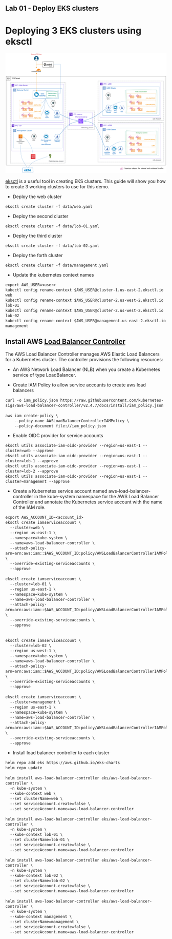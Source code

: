 ## Lab 01 - Deploy EKS clusters <a name="lab-01---deploy-eks-clusters-"></a>

# Deploying 3 EKS clusters using eksctl

![EKS Setup](images/gloo-aws-setup.png)

[eksctl](https://eksctl.io/) is a useful tool in creating EKS clusters. This guide will show you how to create 3 working clusters to use for this demo.

* Deploy the web cluster
```shell
eksctl create cluster -f data/web.yaml
```

* Deploy the second cluster
```shell
eksctl create cluster -f data/lob-01.yaml
```

* Deploy the third cluster
```shell
eksctl create cluster -f data/lob-02.yaml
```

* Deploy the forth cluster
```shell
eksctl create cluster -f data/management.yaml
```

* Update the kubernetes context names
```shell
export AWS_USER=<user>
kubectl config rename-context $AWS_USER@cluster-1.us-east-2.eksctl.io web
kubectl config rename-context $AWS_USER@cluster-2.us-west-2.eksctl.io lob-01
kubectl config rename-context $AWS_USER@cluster-2.us-west-2.eksctl.io lob-02
kubectl config rename-context $AWS_USER@management.us-east-2.eksctl.io management
```

## Install AWS [Load Balancer Controller](https://docs.aws.amazon.com/eks/latest/userguide/aws-load-balancer-controller.html)

The AWS Load Balancer Controller manages AWS Elastic Load Balancers for a Kubernetes cluster. The controller provisions the following resources:
  * An AWS Network Load Balancer (NLB) when you create a Kubernetes service of type LoadBalancer.

* Create IAM Policy to allow service accounts to create aws load balancers
```shell
curl -o iam_policy.json https://raw.githubusercontent.com/kubernetes-sigs/aws-load-balancer-controller/v2.4.7/docs/install/iam_policy.json

aws iam create-policy \
    --policy-name AWSLoadBalancerControllerIAMPolicy \
    --policy-document file://iam_policy.json
```

* Enable OIDC provider for service accounts
```shell
eksctl utils associate-iam-oidc-provider --region=us-east-1 --cluster=web --approve
eksctl utils associate-iam-oidc-provider --region=us-east-1 --cluster=lob-1 --approve
eksctl utils associate-iam-oidc-provider --region=us-east-1 --cluster=lob-2 --approve
eksctl utils associate-iam-oidc-provider --region=us-east-1 --cluster=management --approve
```

* Create a Kubernetes service account named aws-load-balancer-controller in the kube-system namespace for the AWS Load Balancer Controller and annotate the Kubernetes service account with the name of the IAM role.
```shell
export AWS_ACCOUNT_ID=<account_id>
eksctl create iamserviceaccount \
  --cluster=web \
  --region us-east-1 \
  --namespace=kube-system \
  --name=aws-load-balancer-controller \
  --attach-policy-arn=arn:aws:iam::$AWS_ACCOUNT_ID:policy/AWSLoadBalancerControllerIAMPolicy \
  --override-existing-serviceaccounts \
  --approve

eksctl create iamserviceaccount \
  --cluster=lob-01 \
  --region us-east-1 \
  --namespace=kube-system \
  --name=aws-load-balancer-controller \
  --attach-policy-arn=arn:aws:iam::$AWS_ACCOUNT_ID:policy/AWSLoadBalancerControllerIAMPolicy \
  --override-existing-serviceaccounts \
  --approve


eksctl create iamserviceaccount \
  --cluster=lob-02 \
  --region us-west-1 \
  --namespace=kube-system \
  --name=aws-load-balancer-controller \
  --attach-policy-arn=arn:aws:iam::$AWS_ACCOUNT_ID:policy/AWSLoadBalancerControllerIAMPolicy \
  --override-existing-serviceaccounts \
  --approve

eksctl create iamserviceaccount \
  --cluster=management \
  --region us-east-1 \
  --namespace=kube-system \
  --name=aws-load-balancer-controller \
  --attach-policy-arn=arn:aws:iam::$AWS_ACCOUNT_ID:policy/AWSLoadBalancerControllerIAMPolicy \
  --override-existing-serviceaccounts \
  --approve
```

* Install load balancer controller to each cluster
```shell
helm repo add eks https://aws.github.io/eks-charts
helm repo update

helm install aws-load-balancer-controller eks/aws-load-balancer-controller \
  -n kube-system \
  --kube-context web \
  --set clusterName=web \
  --set serviceAccount.create=false \
  --set serviceAccount.name=aws-load-balancer-controller 

helm install aws-load-balancer-controller eks/aws-load-balancer-controller \
  -n kube-system \
  --kube-context lob-01 \
  --set clusterName=lob-01 \
  --set serviceAccount.create=false \
  --set serviceAccount.name=aws-load-balancer-controller 

helm install aws-load-balancer-controller eks/aws-load-balancer-controller \
  -n kube-system \
  --kube-context lob-02 \
  --set clusterName=lob-02 \
  --set serviceAccount.create=false \
  --set serviceAccount.name=aws-load-balancer-controller 

helm install aws-load-balancer-controller eks/aws-load-balancer-controller \
  -n kube-system \
  --kube-context management \
  --set clusterName=management \
  --set serviceAccount.create=false \
  --set serviceAccount.name=aws-load-balancer-controller
```
